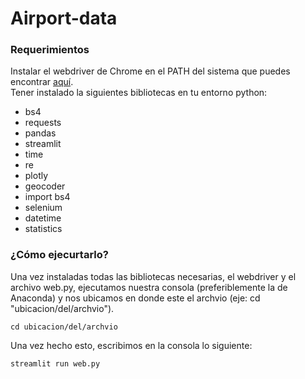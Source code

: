# Airport-data

### Requerimientos 
Instalar el webdriver de Chrome en el PATH del sistema que puedes encontrar [aquí](https://chromedriver.chromium.org/).  
Tener instalado la siguientes bibliotecas en tu entorno python:
- bs4 
- requests
- pandas
- streamlit
- time
- re
- plotly
- geocoder
- import bs4
- selenium
- datetime
- statistics

### ¿Cómo ejecurtarlo?

Una vez instaladas todas las bibliotecas necesarias, el webdriver y el archivo web.py, ejecutamos nuestra consola (preferiblemente la de Anaconda) y nos ubicamos en donde este el archvio (eje: cd "ubicacion/del/archvio"). 


<!--sec data-title="Prompt: OS X and Linux" data-id="OSX_Linux_prompt" data-collapse=true ces-->
 
    cd ubicacion/del/archvio
    
<!--endsec-->



<!--sec data-title="Prompt: OS X and Linux" data-id="OSX_Linux_prompt" data-collapse=true ces-->

Una vez hecho esto, escribimos en la consola lo siguiente: 


    streamlit run web.py
    

<!--endsec-->
